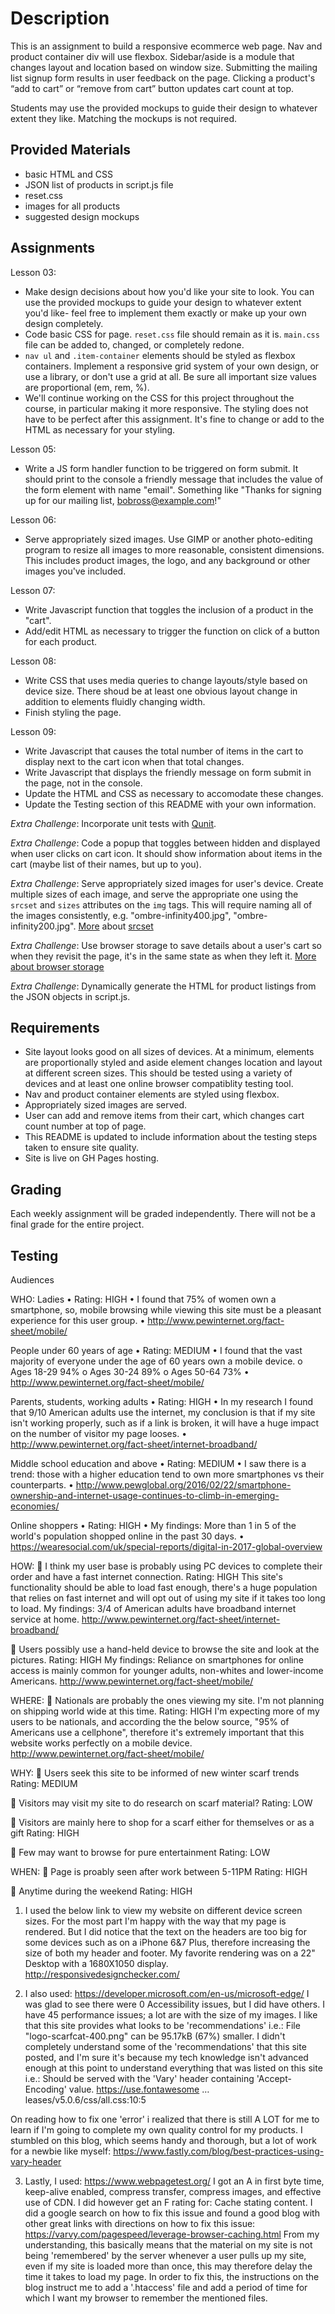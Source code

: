 # Description

This is an assignment to build a responsive ecommerce web page. Nav and product container div will use flexbox. Sidebar/aside is a module that changes layout and location based on window size. Submitting the mailing list signup form results in user feedback on the page. Clicking a product's “add to cart” or “remove from cart” button updates cart count at top.

Students may use the provided mockups to guide their design to whatever extent they like. Matching the mockups is not required.

## Provided Materials

  - basic HTML and CSS
  - JSON list of products in script.js file
  - reset.css
  - images for all products
  - suggested design mockups

## Assignments

Lesson 03:

  - Make design decisions about how you'd like your site to look. You can use the provided mockups to guide your design to whatever extent you'd like- feel free to implement them exactly or make up your own design completely.
  - Code basic CSS for page. `reset.css` file should remain as it is. `main.css` file can be added to, changed, or completely redone.
  - `nav ul` and `.item-container` elements should be styled as flexbox containers. Implement a responsive grid system of your own design, or use a library, or don't use a grid at all. Be sure all important size values are proportional (em, rem, %).
  - We'll continue working on the CSS for this project throughout the course, in particular making it more responsive. The styling does not have to be perfect after this assignment. It's fine to change or add to the HTML as necessary for your styling.

Lesson 05:

  - Write a JS form handler function to be triggered on form submit. It should print to the console a friendly message that includes the value of the form element with name "email". Something like "Thanks for signing up for our mailing list, bobross@example.com!"

Lesson 06:

  - Serve appropriately sized images. Use GIMP or another photo-editing program to resize all images to more reasonable, consistent dimensions. This includes product images, the logo, and any background or other images you've included.

Lesson 07:

  - Write Javascript function that toggles the inclusion of a product in the "cart".
  - Add/edit HTML as necessary to trigger the function on click of a button for each product.

Lesson 08:

  - Write CSS that uses media queries to change layouts/style based on device size. There shoud be at least one obvious layout change in addition to elements fluidly changing width.
  - Finish styling the page.

Lesson 09:

  - Write Javascript that causes the total number of items in the cart to display next to the cart icon when that total changes.
  - Write Javascript that displays the friendly message on form submit in the page, not in the console.
  - Update the HTML and CSS as necessary to accomodate these changes.
  - Update the Testing section of this README with your own information.

*Extra Challenge*: Incorporate unit tests with [Qunit](https://qunitjs.com/).

*Extra Challenge*: Code a popup that toggles between hidden and displayed when user clicks on cart icon. It should show information about items in the cart (maybe list of their names, but up to you).

*Extra Challenge*: Serve appropriately sized images for user's device. Create multiple sizes of each image, and serve the appropriate one using the `srcset` and `sizes` attributes on the `img` tags. This will require naming all of the images consistently, e.g. "ombre-infinity400.jpg", "ombre-infinity200.jpg". [More](https://css-tricks.com/responsive-images-youre-just-changing-resolutions-use-srcset/) about [srcset](https://developer.mozilla.org/en-US/docs/Web/HTML/Element/img)

*Extra Challenge*: Use browser storage to save details about a user's cart so when they revisit the page, it's in the same state as when they left it. [More about browser storage](https://www.w3schools.com/html/html5_webstorage.asp)

*Extra Challenge*: Dynamically generate the HTML for product listings from the JSON objects in script.js.

## Requirements

  - Site layout looks good on all sizes of devices. At a minimum, elements are proportionally styled and aside element changes location and layout at different screen sizes. This should be tested using a variety of devices and at least one online browser compatiblity testing tool.
  - Nav and product container elements are styled using flexbox.
  - Appropriately sized images are served.
  - User can add and remove items from their cart, which changes cart count number at top of page.
  - This README is updated to include information about the testing steps taken to ensure site quality.
  - Site is live on GH Pages hosting.

## Grading
Each weekly assignment will be graded independently. There will not be a final grade for the entire project.

## Testing
Audiences

WHO:
Ladies 
•	Rating: HIGH 
•	I found that 75% of women own a smartphone, so, mobile browsing while viewing this site must be a pleasant experience for this user group. 
•	http://www.pewinternet.org/fact-sheet/mobile/

People under 60 years of age 
•	Rating: MEDIUM 
•	I found that the vast majority of everyone under the age of 60 years own a mobile device.
	o	Ages 18-29 94%
	o	Ages 30-24 89%
	o	Ages 50-64 73%
•	http://www.pewinternet.org/fact-sheet/mobile/

Parents, students, working adults 
•	Rating: HIGH 
•	In my research I found that 9/10 American adults use the internet, my conclusion is that if my site isn't working properly, such as if a link is broken, it will have a huge impact on the number of visitor my page looses. 
•	http://www.pewinternet.org/fact-sheet/internet-broadband/

Middle school education and above 
•	Rating: MEDIUM 
•	I saw there is a trend: those with a higher education tend to own more smartphones vs their counterparts.
•	http://www.pewglobal.org/2016/02/22/smartphone-ownership-and-internet-usage-continues-to-climb-in-emerging-economies/

Online shoppers 
•	Rating: HIGH 
•	My findings: More than 1 in 5 of the world's population shopped online in the past 30 days. 
•	https://wearesocial.com/uk/special-reports/digital-in-2017-global-overview

HOW:
	I think my user base is probably using PC devices to complete their order and have a fast internet connection. 
Rating: HIGH 
This site's functionality should be able to load fast enough, there's a huge population that relies on fast internet and will opt out of using my site if it takes too long to load. 
My findings: 3/4 of American adults have broadband internet service at home. 
http://www.pewinternet.org/fact-sheet/internet-broadband/

	Users possibly use a hand-held device to browse the site and look at the pictures. 
Rating: HIGH
My findings: Reliance on smartphones for online access is mainly common for younger adults, non-whites and lower-income Americans.
http://www.pewinternet.org/fact-sheet/mobile/

WHERE: 
	Nationals are probably the ones viewing my site. I'm not planning on shipping world wide at this time. 
Rating: HIGH 
I'm expecting more of my users to be nationals, and according the the below source, "95% of Americans use a cellphone", therefore it's extremely important that this website works perfectly on a mobile device. 
http://www.pewinternet.org/fact-sheet/mobile/

WHY:
	Users seek this site to be informed of new winter scarf trends 
	Rating: MEDIUM 

	Visitors may visit my site to do research on scarf material?
	Rating: LOW 

	Visitors are mainly here to shop for a scarf either for themselves or as a gift 
	Rating: HIGH 

	Few may want to browse for pure entertainment 
	Rating: LOW 

WHEN:
	Page is proably seen after work between 5-11PM 
	Rating: HIGH 

	Anytime during the weekend 
	Rating: HIGH


<!-- My Quality Control-->

1)	I used the below link to view my website on different device screen sizes. 
For the most part I'm happy with the way that my page is rendered. But I did notice that the text on the headers are too big for some devices such as on a iPhone 6&7 Plus, therefore increasing the size of both my header and footer.
My favorite rendering was on a 22" Desktop with a 1680X1050 display.  
http://responsivedesignchecker.com/

2)	I also used:
https://developer.microsoft.com/en-us/microsoft-edge/
I was glad to see there were 0 Accessibility issues, but I did have others. 
I have 45 performance issues; a lot are with the size of my images. I like that this site provides what looks to be 'recommendations' 
i.e.: File "logo-scarfcat-400.png" can be 95.17kB (67%) smaller.
I didn't completely understand some of the 'recommendations' that this site posted, and I'm sure it's because my tech knowledge isn't advanced enough at this point to understand everything that was listed on this site
i.e.: Should be served with the 'Vary' header containing 'Accept-Encoding' value.
https://use.fontawesome … leases/v5.0.6/css/all.css:10:5
<!--  
<link href="https://use.fontawesome.com/releases/v5.0.6/css/all.css" rel="stylesheet">
-->
On reading how to fix one 'error' i realized that there is still A LOT for me to learn if I'm going to complete my own quality control for my products. I stumbled on this blog, which seems handy and thorough, but a lot of work for a newbie like myself:
https://www.fastly.com/blog/best-practices-using-vary-header

3)	Lastly, I used:
https://www.webpagetest.org/
I got an A in first byte time, keep-alive enabled, compress transfer, compress images, and effective use of CDN. 
I did however get an F rating for: Cache stating content. 
I did a google search on how to fix this issue and found a good blog with other great links with directions on how to fix this issue:
https://varvy.com/pagespeed/leverage-browser-caching.html
From my understanding, this basically means that the material on my site is not being 'remembered' by the server whenever a user pulls up my site, even if my site is loaded more than once, this may therefore delay the time it takes to load my page. In order to fix this, the instructions on the blog instruct me to add a '.htaccess' file and add a period of time for which I want my browser to remember the mentioned files. 

